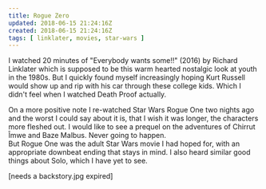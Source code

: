 ```yaml
---
title: Rogue Zero
updated: 2018-06-15 21:24:16Z
created: 2018-06-15 21:24:16Z
tags: [ linklater, movies, star-wars ]
---
```


I watched 20 minutes of "Everybody wants some!!" (2016) by Richard Linklater which is supposed to be this warm hearted nostalgic look at youth in the 1980s. But  I quickly found myself increasingly hoping Kurt Russell would show up and rip with his car through these college kids. Which I didn't feel when I watched Death Proof actually.

On a more positive note I re-watched Star Wars Rogue One two nights ago and the worst I could say about it is, that I wish it was longer, the characters more fleshed out. I would like to see a prequel on the adventures of Chirrut Îmwe and Baze Malbus. Never going to happen.<br>
But Rogue One was the adult Star Wars movie I had hoped for, with an appropriate downbeat ending that stays in mind. I also heard similar good things about Solo, which I have yet to see.

[needs a backstory.jpg expired]

